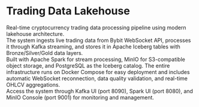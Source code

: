 # Trading Data Lakehouse

Real-time cryptocurrency trading data processing pipeline using modern lakehouse architecture.  
The system ingests live trading data from Bybit WebSocket API, processes it through Kafka streaming, and stores it in Apache Iceberg tables with Bronze/Silver/Gold data layers.  
Built with Apache Spark for stream processing, MinIO for S3-compatible object storage, and PostgreSQL as the Iceberg catalog. The entire infrastructure runs on Docker Compose for easy deployment and includes automatic WebSocket reconnection, data quality validation, and real-time OHLCV aggregations.  
Access the system through Kafka UI (port 8090), Spark UI (port 8080), and MinIO Console (port 9001) for monitoring and management.

